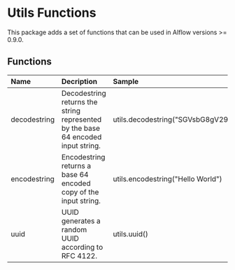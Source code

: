 # Utils Functions
This package adds a set of functions that can be used in AIflow versions >= 0.9.0.


## Functions

| Name         | Decription             | Sample                                                |
|:-------------|:-----------------------|:------------------------------------------------------|
| decodestring | Decodestring returns the string represented by the base 64 encoded input string. | utils.decodestring(\"SGVsbG8gV29ybGQ=\") |
| encodestring | Encodestring returns a base 64 encoded copy of the input string. | utils.encodestring("Hello World") |
| uuid         | UUID generates a random UUID according to RFC 4122. | utils.uuid() |